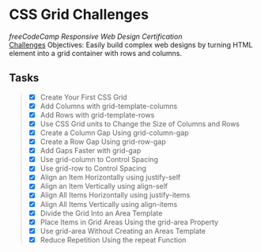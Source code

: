 # CSS Grid Challenges
_freeCodeCamp Responsive Web Design Certification_\
[Challenges](https://www.freecodecamp.org/learn/responsive-web-design/css-grid/)
Objectives: Easily build complex web designs by turning HTML element into a grid container with rows and columns.

## Tasks
> - [x] Create Your First CSS Grid
> - [x] Add Columns with grid-template-columns
> - [x] Add Rows with grid-template-rows
> - [x] Use CSS Grid units to Change the Size of Columns and Rows
> - [x] Create a Column Gap Using grid-column-gap
> - [x] Create a Row Gap Using grid-row-gap
> - [x] Add Gaps Faster with grid-gap
> - [x] Use grid-column to Control Spacing
> - [x] Use grid-row to Control Spacing
> - [x] Align an Item Horizontally using justify-self
> - [x] Align an Item Vertically using align-self
> - [x] Align All Items Horizontally using justify-items
> - [x] Align All Items Vertically using align-items
> - [x] Divide the Grid Into an Area Template
> - [x] Place Items in Grid Areas Using the grid-area Property
> - [x] Use grid-area Without Creating an Areas Template
> - [x] Reduce Repetition Using the repeat Function
